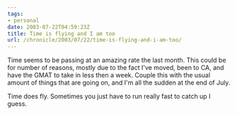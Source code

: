 ```yaml
---
tags:
- personal
date: 2003-07-22T04:59:23Z
title: Time is flying and I am too
url: /chronicle/2003/07/22/time-is-flying-and-i-am-too/
---
```


Time seems to be passing at an amazing rate the last month.  This could be for number of reasons, mostly due to the fact I've moved, been to CA, and have the GMAT to take in less then a week.  Couple this with the usual amount of things that are going on, and I'm all the sudden at the end of July.

Time does fly.  Sometimes you just have to run really fast to catch up I guess.
